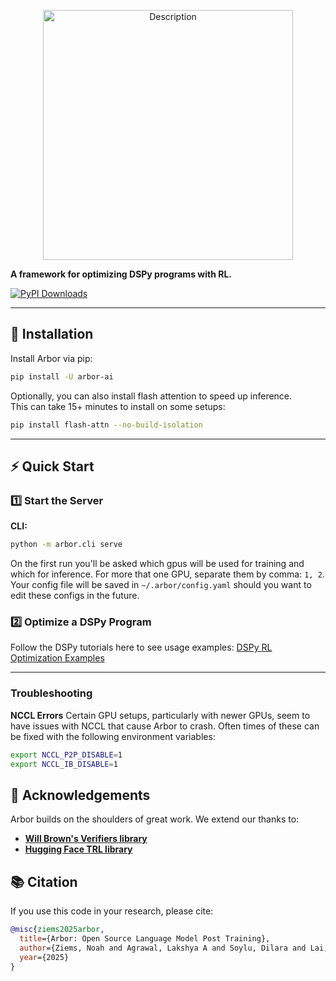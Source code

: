 <p align="center">
  <img src="https://github.com/user-attachments/assets/ed0dd782-65fa-48b5-a762-b343b183be09" alt="Description" width="400"/>
</p>

**A framework for optimizing DSPy programs with RL.**

[![PyPI Downloads](https://static.pepy.tech/badge/arbor-ai/month)](https://pepy.tech/projects/arbor-ai)

---

## 🚀 Installation

Install Arbor via pip:

```bash
pip install -U arbor-ai
```

Optionally, you can also install flash attention to speed up inference. <br/>
This can take 15+ minutes to install on some setups:
```bash
pip install flash-attn --no-build-isolation
```

---

## ⚡ Quick Start

### 1️⃣ Start the Server

**CLI:**

```bash
python -m arbor.cli serve
```
On the first run you'll be asked which gpus will be used for training and which for inference. For more that one GPU, separate them by comma: `1, 2`. Your config file will be saved in `~/.arbor/config.yaml` should you want to edit these configs in the future.

### 2️⃣ Optimize a DSPy Program

Follow the DSPy tutorials here to see usage examples:
[DSPy RL Optimization Examples](https://dspy.ai/tutorials/rl_papillon/)

---

### Troubleshooting

**NCCL Errors**
Certain GPU setups, particularly with newer GPUs, seem to have issues with NCCL that cause Arbor to crash. Often times of these can be fixed with the following environment variables:

```bash
export NCCL_P2P_DISABLE=1
export NCCL_IB_DISABLE=1
```

## 🙏 Acknowledgements

Arbor builds on the shoulders of great work. We extend our thanks to:
- **[Will Brown's Verifiers library](https://github.com/willccbb/verifiers)**
- **[Hugging Face TRL library](https://github.com/huggingface/trl)**

## 📚 Citation

If you use this code in your research, please cite:

```bibtex
@misc{ziems2025arbor,
  title={Arbor: Open Source Language Model Post Training},
  author={Ziems, Noah and Agrawal, Lakshya A and Soylu, Dilara and Lai, Liheng and Miller, Isaac and Qian, Chen and Jiang, Meng and Khattab, Omar},
  year={2025}
}
```
